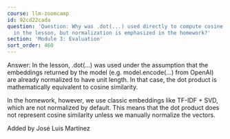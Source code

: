 ```yaml
---
course: llm-zoomcamp
id: 92cd22cada
question: 'Question: Why was .dot(...) used directly to compute cosine similarity
  in the lesson, but normalization is emphasized in the homework?'
section: 'Module 3: Evaluation'
sort_order: 460
---
```


Answer: In the lesson, .dot(...) was used under the assumption that the embeddings returned by the model (e.g. model.encode(...) from OpenAI) are already normalized to have unit length. In that case, the dot product is mathematically equivalent to cosine similarity.

In the homework, however, we use classic embeddings like TF-IDF + SVD, which are not normalized by default. This means that the dot product does not represent cosine similarity unless we manually normalize the vectors.

Added by José Luis Martínez

